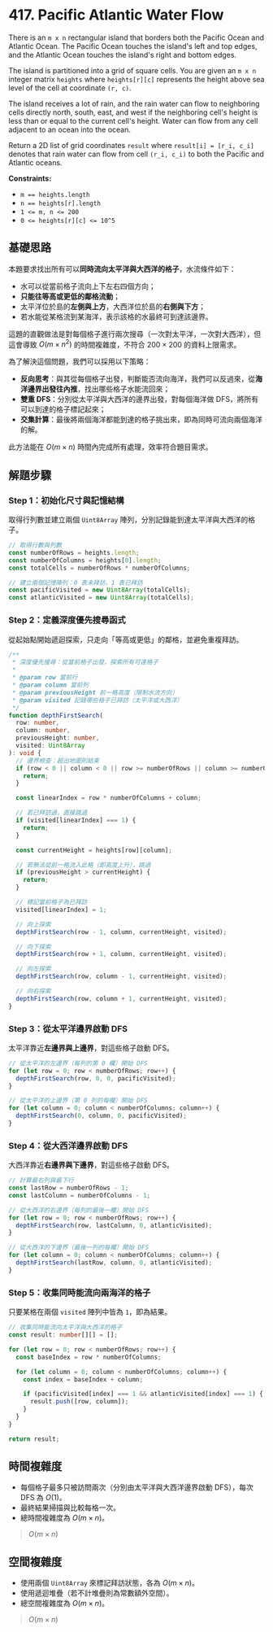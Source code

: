 # 417. Pacific Atlantic Water Flow

There is an `m x n` rectangular island that borders both the Pacific Ocean and Atlantic Ocean. 
The Pacific Ocean touches the island's left and top edges, and the Atlantic Ocean touches the island's right and bottom edges.

The island is partitioned into a grid of square cells. 
You are given an `m x n` integer matrix `heights` where `heights[r][c]` represents the height above sea level of the cell at coordinate `(r, c)`.

The island receives a lot of rain, and the rain water can flow to neighboring cells directly north, south, east, and west if the neighboring cell's height is less than or equal to the current cell's height. Water can flow from any cell adjacent to an ocean into the ocean.

Return a 2D list of grid coordinates `result` where `result[i] = [r_i, c_i]` denotes 
that rain water can flow from cell `(r_i, c_i)` to both the Pacific and Atlantic oceans.

**Constraints:**

- `m == heights.length`
- `n == heights[r].length`
- `1 <= m, n <= 200`
- `0 <= heights[r][c] <= 10^5`

## 基礎思路

本題要求找出所有可以**同時流向太平洋與大西洋的格子**，水流條件如下：

- 水可以從當前格子流向上下左右四個方向；
- **只能往等高或更低的鄰格流動**；
- 太平洋位於島的**左側與上方**，大西洋位於島的**右側與下方**；
- 若水能從某格流到某海洋，表示該格的水最終可到達該邊界。

這題的直觀做法是對每個格子進行兩次搜尋（一次對太平洋，一次對大西洋），但這會導致 $O(m \times n^2)$ 的時間複雜度，不符合 $200×200$ 的資料上限需求。

為了解決這個問題，我們可以採用以下策略：

- **反向思考**：與其從每個格子出發，判斷能否流向海洋，我們可以反過來，從**海洋邊界出發往內推**，找出哪些格子水能流回來；
- **雙重 DFS**：分別從太平洋與大西洋的邊界出發，對每個海洋做 DFS，將所有可以到達的格子標記起來；
- **交集計算**：最後將兩個海洋都能到達的格子挑出來，即為同時可流向兩個海洋的解。

此方法能在 $O(m \times n)$ 時間內完成所有處理，效率符合題目需求。

## 解題步驟

### Step 1：初始化尺寸與記憶結構

取得行列數並建立兩個 `Uint8Array` 陣列，分別記錄能到達太平洋與大西洋的格子。

```typescript
// 取得行數與列數
const numberOfRows = heights.length;
const numberOfColumns = heights[0].length;
const totalCells = numberOfRows * numberOfColumns;

// 建立兩個記憶陣列：0 表未拜訪，1 表已拜訪
const pacificVisited = new Uint8Array(totalCells);
const atlanticVisited = new Uint8Array(totalCells);
```

### Step 2：定義深度優先搜尋函式

從起始點開始遞迴探索，只走向「等高或更低」的鄰格，並避免重複拜訪。

```typescript
/**
 * 深度優先搜尋：從當前格子出發，探索所有可達格子
 *
 * @param row 當前行
 * @param column 當前列
 * @param previousHeight 前一格高度（限制水流方向）
 * @param visited 記錄哪些格子已拜訪（太平洋或大西洋）
 */
function depthFirstSearch(
  row: number,
  column: number,
  previousHeight: number,
  visited: Uint8Array
): void {
  // 邊界檢查：超出地圖則結束
  if (row < 0 || column < 0 || row >= numberOfRows || column >= numberOfColumns) {
    return;
  }

  const linearIndex = row * numberOfColumns + column;

  // 若已拜訪過，直接跳過
  if (visited[linearIndex] === 1) {
    return;
  }

  const currentHeight = heights[row][column];

  // 若無法從前一格流入此格（即高度上升），跳過
  if (previousHeight > currentHeight) {
    return;
  }

  // 標記當前格子為已拜訪
  visited[linearIndex] = 1;

  // 向上探索
  depthFirstSearch(row - 1, column, currentHeight, visited);

  // 向下探索
  depthFirstSearch(row + 1, column, currentHeight, visited);

  // 向左探索
  depthFirstSearch(row, column - 1, currentHeight, visited);

  // 向右探索
  depthFirstSearch(row, column + 1, currentHeight, visited);
}
```

### Step 3：從太平洋邊界啟動 DFS

太平洋靠近**左邊界與上邊界**，對這些格子啟動 DFS。

```typescript
// 從太平洋的左邊界（每列的第 0 欄）開始 DFS
for (let row = 0; row < numberOfRows; row++) {
  depthFirstSearch(row, 0, 0, pacificVisited);
}

// 從太平洋的上邊界（第 0 列的每欄）開始 DFS
for (let column = 0; column < numberOfColumns; column++) {
  depthFirstSearch(0, column, 0, pacificVisited);
}
```

### Step 4：從大西洋邊界啟動 DFS

大西洋靠近**右邊界與下邊界**，對這些格子啟動 DFS。

```typescript
// 計算最右列與最下行
const lastRow = numberOfRows - 1;
const lastColumn = numberOfColumns - 1;

// 從大西洋的右邊界（每列的最後一欄）開始 DFS
for (let row = 0; row < numberOfRows; row++) {
  depthFirstSearch(row, lastColumn, 0, atlanticVisited);
}

// 從大西洋的下邊界（最後一列的每欄）開始 DFS
for (let column = 0; column < numberOfColumns; column++) {
  depthFirstSearch(lastRow, column, 0, atlanticVisited);
}
```

### Step 5：收集同時能流向兩海洋的格子

只要某格在兩個 `visited` 陣列中皆為 `1`，即為結果。

```typescript
// 收集同時能流向太平洋與大西洋的格子
const result: number[][] = [];

for (let row = 0; row < numberOfRows; row++) {
  const baseIndex = row * numberOfColumns;

  for (let column = 0; column < numberOfColumns; column++) {
    const index = baseIndex + column;

    if (pacificVisited[index] === 1 && atlanticVisited[index] === 1) {
      result.push([row, column]);
    }
  }
}

return result;
```

## 時間複雜度

- 每個格子最多只被訪問兩次（分別由太平洋與大西洋邊界啟動 DFS），每次 DFS 為 $O(1)$。
- 最終結果掃描與比較每格一次。
- 總時間複雜度為 $O(m \times n)$。

> $O(m \times n)$

## 空間複雜度

- 使用兩個 `Uint8Array` 來標記拜訪狀態，各為 $O(m \times n)$。
- 使用遞迴堆疊（若不計堆疊則為常數額外空間）。
- 總空間複雜度為 $O(m \times n)$。

> $O(m \times n)$
